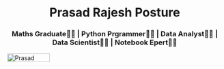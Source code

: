 <h1 align=center> Prasad Rajesh Posture </h1>
<h3 align=center>Maths Graduate👨‍🎓 | Python Prgrammer👨‍💻 | Data Analyst🕵️‍♂️ | Data Scientist👨‍🔬 | Notebook Epert👨‍🏫 </h3>
<a href="https://www.linkedin.com/in/prasad-posture-6a3a77215/" target="blank"><img align="center" src="https://img.shields.io/badge/-Prasad Posture-blue?style=flat-square&logo=Linkedin&logoColor=white&link=https://www.linkedin.com/in/prasad-posture-6a3a77215/" alt="Prasad Posture" height="20" width="100" /></a>
